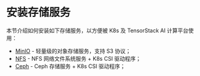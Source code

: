# 安装存储服务

本节介绍如何安装如下存储服务，以方便被 K8s 及 TensorStack AI 计算平台使用：

- [MinIO](./minio.md) - 轻量级的对象存储服务，支持 S3 协议；
- [NFS](./nfs.md) - NFS 网络文件系统服务 + K8s CSI 驱动程序；
- [Ceph](./ceph.md) - Ceph 存储服务 + K8s CSI 驱动程序；
